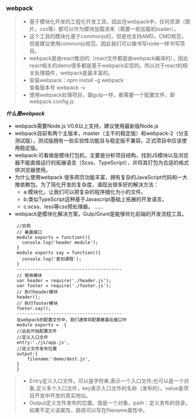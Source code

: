 ### webpack

> - 基于模块化开发的工程化开发工具，因此在webpack中，任何资源（图片，css等）都可以作为模块加载进来（需要一些加载机loader）。
> - 这个工具的模块化基于commonjs的，但是也支持AMD，CMD规范，但是建议使用commonjs规范。因此我们可以像书写node一样书写项目。
> - webpack是由react推动的（react文件都是由webpack编译的），因此react相关的demo很多都是基于webpack实现的。所以对于react的相关处理插件，webpack是最丰富的。
> - 安装webpack：npm install -g webpack   
     查看版本号  webpack -v
> - 使用webpack处理项目，跟gulp一样，都需要一个配置文件，即webpack.config.js

***什么是webpack***
- webpack需要Node.js V0.6以上支持，建议使用最新版Node.js
- webpack目前有两个主版本，master（主干的稳定版）和webpack-2（分支测试版），测试版拥有一些实验性功能且与稳定版不兼容，正式项目中应该使用稳定版。
- webpack:可看做是模块打包机，主要是分析项目结构，找到JS模块以及浏览器不能直接运行的拓展语言（Scss、TypeScript），并将其打包为合适的格式供浏览器使用。
- 为什么使用webpack
	很多网页功能丰富，拥有复杂的JavaScript代码和一大推依赖包。为了简化开发的复杂度，涌现出很多好的解决方法：
	- a:模块化，让我们可以把复杂的程序细化为小的文件。
	- b:类似TypeScript这种基于Javascript基础上拓展的开发语言。
	- c:scss、less等css预处理器。
	......
- webpack是模块化解决方案，Gulp/Grunt是能够优化前端的开发流程工具。


```
    //实例
    // 暴露接口
    module exports = function(){  
      console.log('header module');  
    }  
    module exports say = function(){
      console.log('爱创课程');
    }
    ----------------------------------------
    // 使用模块
    var header = require('./header.js');
    var footer = require('./footer.js');
    // 执行header模块
    header();
    // 执行footer模块
    footer.say();
    ----------------------------------------
    在webpack的配置文件中，我们通常将配置暴露在接口中
    module exports =  {
    //此处开始配置文件
    //定义入口文件
    entry:'./js/app.js',
    //定义文件发布位置
    output:{
        filename:'demo/dest.js',
    }
    }
```    

>+ Entry定义入口文件。可以是字符串,表示一个入口文件;也可以是一个对象,定义多个入口文件，key表示入口文件的名称（发布的）。value是项目开发中开发的真实地址。
>+ Output定义文件发布的位置。值是一个对象，path：定义发布的目录，如果不定义该属性，路径可以写在filename属性中。